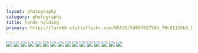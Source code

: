 ```yaml
---
layout: photography
category: photography
title: hands holding
primary: https://farm66.staticflickr.com/65535/54067637504_70c81135b3_b.jpg
---
```


<div class="gallery">
  <div class="row">
    <div class="column">
      <img src="https://farm66.staticflickr.com/65535/54067637504_70c81135b3_b.jpg">
      <img src="https://farm66.staticflickr.com/65535/54067637459_72b03a84bd_b.jpg">
      <img src="https://farm66.staticflickr.com/65535/54288802634_b0f43dc0cb_b.jpg">
      <img src="https://farm66.staticflickr.com/65535/54140410665_566b0d2af1_b.jpg">
      <img src="https://farm66.staticflickr.com/65535/54068496922_b5d434a61d_b.jpg">
      <img src="https://farm66.staticflickr.com/65535/54068496907_ed4664a308_b.jpg">
      <img src="https://farm66.staticflickr.com/65535/54070909786_65911cc28b_b.jpg">
      <img src="https://farm66.staticflickr.com/65535/54139948676_7a7425df40_b.jpg">
      <img src="https://farm66.staticflickr.com/65535/54140230483_d777f943a1_b.jpg">
      <img src="https://farm66.staticflickr.com/65535/54471977109_9d0d280a11_b.jpg">
      <img src="https://farm66.staticflickr.com/65535/54375949770_2a254cbfa5_b.jpg">
      <img src="https://farm66.staticflickr.com/65535/54374680597_f1540c36e5_b.jpg">
      <img src="https://farm66.staticflickr.com/65535/54456957973_be52dcef62_b.jpg">
      <img src="https://farm66.staticflickr.com/65535/54457040575_fb042a9d3e_b.jpg">
      <img src="https://farm66.staticflickr.com/65535/54456698521_d7a79c1e0b_b.jpg">
      <img src="https://farm66.staticflickr.com/65535/54375949790_813d4e064d_b.jpg">
    </div>
  </div>
</div>
